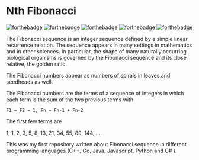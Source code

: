 
# Nth Fibonacci

[![forthebadge](http://forthebadge.com/images/badges/made-with-C#.svg)](http://forthebadge.com)
[![forthebadge](http://forthebadge.com/images/badges/made-with-C#.svg)](http://forthebadge.com)
[![forthebadge](http://forthebadge.com/images/badges/made-with-C#.svg)](http://forthebadge.com)
[![forthebadge](http://forthebadge.com/images/badges/made-with-C#.svg)](http://forthebadge.com)
[![forthebadge](http://forthebadge.com/images/badges/made-with-C#.svg)](http://forthebadge.com)

The Fibonacci sequence is an integer sequence defined by a simple linear recurrence relation. The sequence appears in many settings in mathematics and in other sciences. In particular, the shape of many naturally occurring biological organisms is governed by the Fibonacci sequence and its close relative, the golden ratio.

The Fibonacci numbers appear as numbers of spirals in leaves and seedheads as well.

The Fibonacci numbers are the terms of a sequence of integers in which each term is the sum of the two previous terms with

    F1 = F2 = 1, Fn = Fn-1 + Fn-2

The first few terms are

1, 1, 2, 3, 5, 8, 13, 21, 34, 55, 89, 144, ....

This was my first repository written about Fibonacci sequence in different programming languages (C++, Go, Java, Javascript, Python and C# ).
